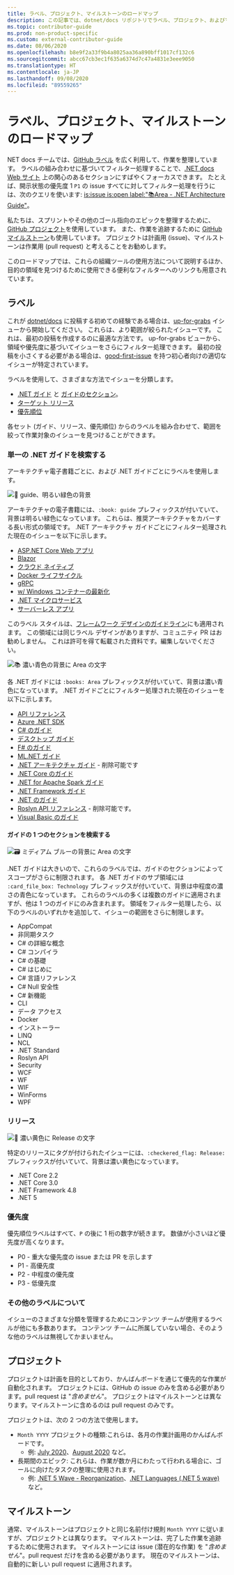 ```yaml
---
title: ラベル、プロジェクト、マイルストーンのロードマップ
description: この記事では、dotnet/docs リポジトリでラベル、プロジェクト、およびマイルストーンを使用する方法について説明します。
ms.topic: contributor-guide
ms.prod: non-product-specific
ms.custom: external-contributor-guide
ms.date: 08/06/2020
ms.openlocfilehash: b8e9f2a33f9b4a8025aa36a890bff1017cf132c6
ms.sourcegitcommit: abcc67cb3ec1f635a6374d7c47a4831e3eee9050
ms.translationtype: HT
ms.contentlocale: ja-JP
ms.lasthandoff: 09/08/2020
ms.locfileid: "89559265"
---
```

# <a name="labels-projects-and-milestones-roadmap"></a>ラベル、プロジェクト、マイルストーンのロードマップ

NET docs チームでは、[GitHub ラベル](https://github.com/dotnet/docs/labels) を広く利用して、作業を整理しています。 ラベルの組み合わせに基づいてフィルター処理することで、[.NET docs Web サイト](https://docs.microsoft.com/dotnet) 上の関心のあるセクションにすばやくフォーカスできます。 たとえば、開示状態の優先度 1 `P1` の issue すべてに対してフィルター処理を行うには、次のクエリを使います: [is:issue is:open label:":books:Area - .NET Architecture Guide"](https://github.com/dotnet/docs/issues?q=is%3Aissue+is%3Aopen+label%3A%22%3Abooks%3A+Area+-+.NET+Architecture+Guide%22)。

私たちは、スプリントやその他のゴール指向のエピックを整理するために、[GitHub プロジェクト](https://github.com/dotnet/docs/projects)を使用しています。 また、作業を追跡するために [GitHub マイルストーン](https://github.com/dotnet/docs/milestones)も使用しています。 プロジェクトは計画用 (issue)、マイルストーンは作業用 (pull request) と考えることをお勧めします。

このロードマップでは、これらの組織ツールの使用方法について説明するほか、目的の領域を見つけるために使用できる便利なフィルターへのリンクも用意されています。

## <a name="labels"></a>ラベル

これが [dotnet/docs](https://github.com/dotnet/docs) に投稿する初めての経験である場合は、[up-for-grabs](https://github.com/dotnet/docs/labels/up-for-grabs) イシューから開始してください。 これらは、より範囲が絞られたイシューです。 これは、最初の投稿を作成するのに最適な方法です。 up-for-grabs ビューから、領域や優先度に基づいてイシューをさらにフィルター処理できます。 最初の投稿を小さくする必要がある場合は、[good-first-issue](https://github.com/dotnet/docs/labels/good-first-issue) を持つ初心者向けの適切なイシューが特定されています。

ラベルを使用して、さまざまな方法でイシューを分類します。

- [.NET ガイド](#find-a-single-net-guide) と [ガイドのセクション](#search-one-section-of-a-guide)。
- [ターゲット リリース](#releases)
- [優先順位](#priority)

各セット (ガイド、リリース、優先順位) からのラベルを組み合わせて、範囲を絞って作業対象のイシューを見つけることができます。

### <a name="find-a-single-net-guide"></a>単一の .NET ガイドを検索する

アーキテクチャ電子書籍ごとに、および .NET ガイドごとにラベルを使用します。

![:book: guide、明るい緑色の背景](./media/labels-projects/guide.png "アーキテクチャ ガイド ラベルのプレフィックス")

アーキテクチャの電子書籍には、`:book: guide` プレフィックスが付いていて、背景は明るい緑色になっています。 これらは、推奨アーキテクチャをカバーする長い形式の領域です。 .NET アーキテクチャ ガイドごとにフィルター処理された現在のイシューを以下に示します。

- [ASP.NET Core Web アプリ](https://github.com/dotnet/docs/labels/%3Abook%3A%20guide%20-%20ASP.NET%20Core%20web%20apps)
- [Blazor](https://github.com/dotnet/docs/labels/%3Abook%3A%20guide%20-%20Blazor)
- [クラウド ネイティブ](https://github.com/dotnet/docs/labels/%3Abook%3A%20guide%20-%20Cloud%20Native)
- [Docker ライフサイクル](https://github.com/dotnet/docs/labels/%3Abook%3A%20guide%20-%20Docker%20lifecycle)
- [gRPC](https://github.com/dotnet/docs/labels/%3Abook%3A%20guide%20-%20gRPC)
- [w/ Windows コンテナーの最新化](https://github.com/dotnet/docs/labels/%3Abook%3A%20guide%20-%20Modernizing%20w%2F%20Windows%20containers)
- [.NET マイクロサービス](https://github.com/dotnet/docs/labels/%3Abook%3A%20guide%20-%20.NET%20Microservices)
- [サーバーレス アプリ](https://github.com/dotnet/docs/labels/%3Abook%3A%20guide%20-%20Serverless%20apps)

このラベル スタイルは、[フレームワーク デザインのガイドライン](https://github.com/dotnet/docs/labels/%3Abook%3A%20guide%20-%20Framework%20Design%20Guidelines)にも適用されます。 この領域には同じラベル デザインがありますが、コミュニティ PR はお勧めしません。 これは許可を得て転載された資料です。編集しないでください。

![:books: 濃い青色の背景に Area の文字](./media/labels-projects/area.png ".NET ガイド領域ラベルのプレフィックス")

各 .NET ガイドには `:books: Area` プレフィックスが付いていて、背景は濃い青色になっています。 .NET ガイドごとにフィルター処理された現在のイシューを以下に示します。

- [API リファレンス](https://github.com/dotnet/docs/labels/%3Abooks%3A%20Area%20-%20API%20Reference)
- [Azure .NET SDK](https://github.com/dotnet/docs/labels/%3Abooks%3A%20Area%20-%20Azure%20.NET%20SDk)
- [C# のガイド](https://github.com/dotnet/docs/labels/%3Abooks%3A%20Area%20-%20C%23%20Guide)
- [デスクトップ ガイド](https://github.com/dotnet/docs/labels/%3Abooks%3A%20Area%20-%20Desktop%20Guide)
- [F# のガイド](https://github.com/dotnet/docs/labels/%3Abooks%3A%20Area%20-%20F%23%20Guide)
- [ML.NET ガイド](https://github.com/dotnet/docs/labels/%3Abooks%3A%20Area%20-%20ML.NET%20Guide)
- [.NET アーキテクチャ ガイド](https://github.com/dotnet/docs/labels/%3Abooks%3A%20Area%20-%20.NET%20Architecture%20Guide) - 削除可能です
- [.NET Core のガイド](https://github.com/dotnet/docs/labels/%3Abooks%3A%20Area%20-%20.NET%20Core%20Guide)
- [.NET for Apache Spark ガイド](https://github.com/dotnet/docs/labels/%3Abooks%3A%20Area%20-%20.NET%20for%20Apache%20Spark%20Guide)
- [.NET Framework ガイド](https://github.com/dotnet/docs/labels/%3Abooks%3A%20Area%20-%20.NET%20Framework%20Guide)
- [.NET のガイド](https://github.com/dotnet/docs/labels/%3Abooks%3A%20Area%20-%20.NET%20Guide)
- [Roslyn API リファレンス](https://github.com/dotnet/docs/labels/%3Abooks%3A%20Area%20-%20Roslyn%20API%20Reference) - 削除可能です。
- [Visual Basic のガイド](https://github.com/dotnet/docs/labels/%3Abooks%3A%20Area%20-%20Visual%20Basic%20Guide)

#### <a name="search-one-section-of-a-guide"></a>ガイドの 1 つのセクションを検索する

![:card_file_box: ミディアム ブルーの背景に Area の文字](./media/labels-projects/technology.png ".NET ガイド サブ区分ラベルのプレフィックス")

.NET ガイドは大きいので、これらのラベルでは、ガイドのセクションによってスコープがさらに制限されます。 各 .NET ガイドのサブ領域には `:card_file_box: Technology` プレフィックスが付いていて、背景は中程度の濃さの青色になっています。 これらのラベルの多くは複数のガイドに適用されますが、他は 1 つのガイドにのみ含まれます。 領域をフィルター処理したら、以下のラベルのいずれかを追加して、イシューの範囲をさらに制限します。

- AppCompat
- 非同期タスク
- C# の詳細な概念
- C# コンパイラ
- C# の基礎
- C# はじめに
- C# 言語リファレンス
- C# Null 安全性
- C# 新機能
- CLI
- データ アクセス
- Docker
- インストーラー
- LINQ
- NCL
- .NET Standard
- Roslyn API
- Security
- WCF
- WF
- WIF
- WinForms
- WPF

### <a name="releases"></a>リリース

![:checkered_flag: 濃い黄色に Release の文字](./media/labels-projects/release.png "リリース ラベルのプレフィックス")

特定のリリースにタグが付けられたイシューには、`:checkered_flag: Release:` プレフィックスが付いていて、背景は濃い黄色になっています。

- .NET Core 2.2
- .NET Core 3.0
- .NET Framework 4.8
- .NET 5

### <a name="priority"></a>優先度

優先順位ラベルはすべて、`P` の後に 1 桁の数字が続きます。 数値が小さいほど優先度が高くなります。

- P0 - 重大な優先度の issue または PR を示します
- P1 - 高優先度
- P2 - 中程度の優先度
- P3 - 低優先度

### <a name="what-about-the-other-labels"></a>その他のラベルについて

イシューのさまざまな分類を管理するためにコンテンツ チームが使用するラベルが他にも多数あります。 コンテンツ チームに所属していない場合、そのような他のラベルは無視してかまいません。

## <a name="projects"></a>プロジェクト

プロジェクトは計画を目的としており、かんばんボードを通じて優先的な作業が自動化されます。 プロジェクトには、GitHub の issue のみを含める必要があります。pull request は "_含めません_"。 プロジェクトはマイルストーンとは異なります。マイルストーンに含めるのは pull request のみです。

プロジェクトは、次の 2 つの方法で使用します。

- `Month YYYY` プロジェクトの種類:これらは、各月の作業計画用のかんばんボードです。
  - 例: [July 2020](https://github.com/dotnet/docs/projects/103)、[August 2020](https://github.com/dotnet/docs/projects/117) など。
- 長期間のエピック: これらは、作業が数か月にわたって行われる場合に、ゴールに向けたタスクの整理に使用されます。
  - 例: [.NET 5 Wave - Reorganization](https://github.com/dotnet/docs/projects/105)、[.NET Languages (.NET 5 wave)](https://github.com/dotnet/docs/projects/106) など。

## <a name="milestones"></a>マイルストーン

通常、マイルストーンはプロジェクトと同じ名前付け規則 `Month YYYY` に従いますが、プロジェクトとは異なります。 マイルストーンは、完了した作業を追跡するために使用されます。 マイルストーンには issue (潜在的な作業) を "_含めません_"。pull request だけを含める必要があります。 現在のマイルストーンは、自動的に新しい pull request に適用されます。
